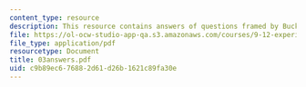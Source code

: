 ```yaml
---
content_type: resource
description: This resource contains answers of questions framed by Buck and Axel.
file: https://ol-ocw-studio-app-qa.s3.amazonaws.com/courses/9-12-experimental-molecular-neurobiology-fall-2006/c9b89ec676882d61d26b1621c89fa30e_03answers.pdf
file_type: application/pdf
resourcetype: Document
title: 03answers.pdf
uid: c9b89ec6-7688-2d61-d26b-1621c89fa30e
---
```

